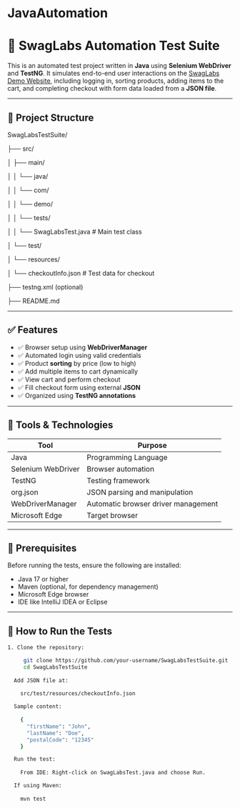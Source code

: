 # JavaAutomation
# 🚀 SwagLabs Automation Test Suite

This is an automated test project written in **Java** using **Selenium WebDriver** and **TestNG**. It simulates end-to-end user interactions on the [SwagLabs Demo Website](https://www.saucedemo.com/v1/), including logging in, sorting products, adding items to the cart, and completing checkout with form data loaded from a **JSON file**.

---

## 📁 Project Structure

SwagLabsTestSuite/

├── src/

│ ├── main/

│ │ └── java/

│ │ └── com/

│ │ └── demo/

│ │ └── tests/

│ │ └── SwagLabsTest.java # Main test class

│ └── test/

│ └── resources/

│ └── checkoutInfo.json # Test data for checkout

├── testng.xml (optional)

├── README.md

---

## ✅ Features

- ✅ Browser setup using **WebDriverManager**
- ✅ Automated login using valid credentials
- ✅ Product **sorting** by price (low to high)
- ✅ Add multiple items to cart dynamically
- ✅ View cart and perform checkout
- ✅ Fill checkout form using external **JSON**
- ✅ Organized using **TestNG annotations**

---

## 🧰 Tools & Technologies

| Tool              | Purpose                              |
|-------------------|---------------------------------------|
| Java              | Programming Language                  |
| Selenium WebDriver| Browser automation                    |
| TestNG            | Testing framework                     |
| org.json          | JSON parsing and manipulation         |
| WebDriverManager  | Automatic browser driver management   |
| Microsoft Edge    | Target browser                        |

---

## 🧪 Prerequisites

Before running the tests, ensure the following are installed:

- Java 17 or higher
- Maven (optional, for dependency management)
- Microsoft Edge browser
- IDE like IntelliJ IDEA or Eclipse

---

## 📄 How to Run the Tests
```bash
1. Clone the repository:

     git clone https://github.com/your-username/SwagLabsTestSuite.git
     cd SwagLabsTestSuite
   
  Add JSON file at:
  
    src/test/resources/checkoutInfo.json

  Sample content:
 
    {
      "firstName": "John",
      "lastName": "Doe",
      "postalCode": "12345"
    }

  Run the test:
    
    From IDE: Right-click on SwagLabsTest.java and choose Run.

  If using Maven:
   
    mvn test
